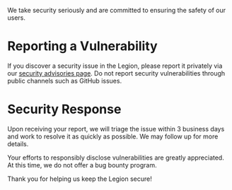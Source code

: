 We take security seriously and are committed to ensuring the safety of our users.

# Reporting a Vulnerability

If you discover a security issue in the Legion, please report it privately via our [security advisories page](https://github.com/kimitrii/legion-backend/security/advisories/new). Do not report security vulnerabilities through public channels such as GitHub issues.

# Security Response

Upon receiving your report, we will triage the issue within 3 business days and work to resolve it as quickly as possible. We may follow up for more details.

Your efforts to responsibly disclose vulnerabilities are greatly appreciated. At this time, we do not offer a bug bounty program.

Thank you for helping us keep the Legion secure!